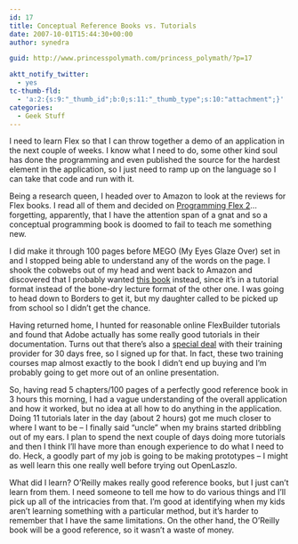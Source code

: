 ```yaml
---
id: 17
title: Conceptual Reference Books vs. Tutorials
date: 2007-10-01T15:44:30+00:00
author: synedra

guid: http://www.princesspolymath.com/princess_polymath/?p=17

aktt_notify_twitter:
  - yes
tc-thumb-fld:
  - 'a:2:{s:9:"_thumb_id";b:0;s:11:"_thumb_type";s:10:"attachment";}'
categories:
  - Geek Stuff
---
```

I need to learn Flex so that I can throw together a demo of an application in the next couple of weeks. I know what I need to do, some other kind soul has done the programming and even published the source for the hardest element in the application, so I just need to ramp up on the language so I can take that code and run with it.
  
Being a research queen, I headed over to Amazon to look at the reviews for Flex books. I read all of them and decided on [Programming Flex 2](http://www.amazon.com/Programming-Flex-comprehensive-creating-applications/dp/059652689X/ref=pd_bbs_sr_1/002-5921026-3072023?ie=UTF8&s=books&qid=1191279022&sr=8-1)&#8230; forgetting, apparently, that I have the attention span of a gnat and so a conceptual programming book is doomed to fail to teach me something new.
  
I did make it through 100 pages before MEGO (My Eyes Glaze Over) set in and I stopped being able to understand any of the words on the page. I shook the cobwebs out of my head and went back to Amazon and discovered that I probably wanted [this book](http://www.amazon.com/Essential-Guide-Flex-ActionScript-3-0/dp/1590597338/ref=pd_bbs_sr_3/002-5921026-3072023?ie=UTF8&s=books&qid=1191279022&sr=8-3) instead, since it&#8217;s in a tutorial format instead of the bone-dry lecture format of the other one. I was going to head down to Borders to get it, but my daughter called to be picked up from school so I didn&#8217;t get the chance.
  
Having returned home, I hunted for reasonable online FlexBuilder tutorials and found that Adobe actually has some really good tutorials in their documentation. Turns out that there&#8217;s also a [special deal](http://weblogs.macromedia.com/mchotin/archives/2007/09/30_days_of_free.cfm) with their training provider for 30 days free, so I signed up for that. In fact, these two training courses map almost exactly to the book I didn&#8217;t end up buying and I&#8217;m probably going to get more out of an online presentation.
  
So, having read 5 chapters/100 pages of a perfectly good reference book in 3 hours this morning, I had a vague understanding of the overall application and how it worked, but no idea at all how to do anything in the application. Doing 11 tutorials later in the day (about 2 hours) got me much closer to where I want to be &#8211; I finally said &#8220;uncle&#8221; when my brains started dribbling out of my ears. I plan to spend the next couple of days doing more tutorials and then I think I&#8217;ll have more than enough experience to do what I need to do. Heck, a goodly part of my job is going to be making prototypes &#8211; I might as well learn this one really well before trying out OpenLaszlo.
  
What did I learn? O&#8217;Reilly makes really good reference books, but I just can&#8217;t learn from them. I need someone to tell me how to do various things and I&#8217;ll pick up all of the intricacies from that. I&#8217;m good at identifying when my kids aren&#8217;t learning something with a particular method, but it&#8217;s harder to remember that I have the same limitations. On the other hand, the O&#8217;Reilly book will be a good reference, so it wasn&#8217;t a waste of money.
